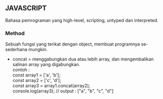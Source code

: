 ## JAVASCRIPT
Bahasa pemrograman yang high-level, scripting, untyped dan interpreted.

### Method
Sebuah fungsi yang terikat dengan object, membuat programnya se-sederhana mungkin.
- concat = menggabungkan dua atau lebih array, dan mengembalikan salinan array yang digabungkan.  
contoh :  
const array1 = ['a', 'b'];  
const array2 = ['c', 'd'];  
const array3 = array1.concat(array2);  
console.log(array3); // output : ["a", "b", "c", "d"]